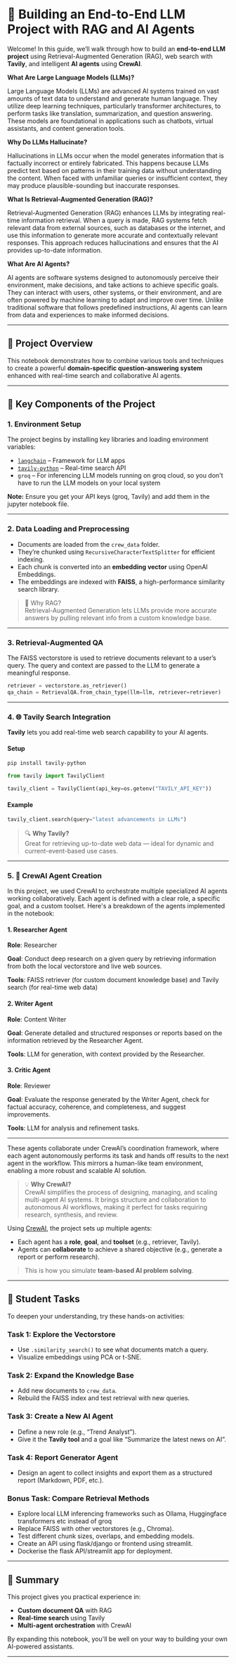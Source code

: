 
# 🧠 Building an End-to-End LLM Project with RAG and AI Agents

Welcome! In this guide, we’ll walk through how to build an **end-to-end LLM project** using Retrieval-Augmented Generation (RAG), web search with **Tavily**, and intelligent **AI agents** using **CrewAI**.

**What Are Large Language Models (LLMs)?**

Large Language Models (LLMs) are advanced AI systems trained on vast amounts of text data to understand and generate human language. They utilize deep learning techniques, particularly transformer architectures, to perform tasks like translation, summarization, and question answering. These models are foundational in applications such as chatbots, virtual assistants, and content generation tools.  

**Why Do LLMs Hallucinate?**

Hallucinations in LLMs occur when the model generates information that is factually incorrect or entirely fabricated. This happens because LLMs predict text based on patterns in their training data without understanding the content. When faced with unfamiliar queries or insufficient context, they may produce plausible-sounding but inaccurate responses.  

**What Is Retrieval-Augmented Generation (RAG)?**

Retrieval-Augmented Generation (RAG) enhances LLMs by integrating real-time information retrieval. When a query is made, RAG systems fetch relevant data from external sources, such as databases or the internet, and use this information to generate more accurate and contextually relevant responses. This approach reduces hallucinations and ensures that the AI provides up-to-date information.

**What Are AI Agents?**

AI agents are software systems designed to autonomously perceive their environment, make decisions, and take actions to achieve specific goals. They can interact with users, other systems, or their environment, and are often powered by machine learning to adapt and improve over time. Unlike traditional software that follows predefined instructions, AI agents can learn from data and experiences to make informed decisions.


---

## 📘 Project Overview

This notebook demonstrates how to combine various tools and techniques to create a powerful **domain-specific question-answering system** enhanced with real-time search and collaborative AI agents.

---

## 🔧 Key Components of the Project

### 1. Environment Setup

The project begins by installing key libraries and loading environment variables:

- [`langchain`](https://python.langchain.com) – Framework for LLM apps
- [`tavily-python`](https://pypi.org/project/tavily-python/) – Real-time search API
- `groq` – For inferencing LLM models running on groq cloud, so you don't have to run the LLM models on your local system

**Note:** Ensure you get your API keys (groq, Tavily) and add them in the jupyter notebook file.

---

### 2. Data Loading and Preprocessing

- Documents are loaded from the `crew_data` folder.
- They’re chunked using `RecursiveCharacterTextSplitter` for efficient indexing.
- Each chunk is converted into an **embedding vector** using OpenAI Embeddings.
- The embeddings are indexed with **FAISS**, a high-performance similarity search library.

> 🧠 Why RAG?  
> Retrieval-Augmented Generation lets LLMs provide more accurate answers by pulling relevant info from a custom knowledge base.

---

### 3. Retrieval-Augmented QA

The FAISS vectorstore is used to retrieve documents relevant to a user’s query. The query and context are passed to the LLM to generate a meaningful response.

```python
retriever = vectorstore.as_retriever()
qa_chain = RetrievalQA.from_chain_type(llm=llm, retriever=retriever)
```

---

### 4. 🌐 Tavily Search Integration

**Tavily** lets you add real-time web search capability to your AI agents.

#### Setup

```bash
pip install tavily-python
```

```python
from tavily import TavilyClient

tavily_client = TavilyClient(api_key=os.getenv("TAVILY_API_KEY"))
```

#### Example

```python
tavily_client.search(query="latest advancements in LLMs")
```

> 🔍 **Why Tavily?**  
> Great for retrieving up-to-date web data — ideal for dynamic and current-event-based use cases.

---

### 5. 🤖 CrewAI Agent Creation

In this project, we used CrewAI to orchestrate multiple specialized AI agents working collaboratively. Each agent is defined with a clear role, a specific goal, and a custom toolset. Here's a breakdown of the agents implemented in the notebook:

#### 1. Researcher Agent
**Role**: Researcher

**Goal**: Conduct deep research on a given query by retrieving information from both the local vectorstore and live web sources.

**Tools**: FAISS retriever (for custom document knowledge base) and Tavily search (for real-time web data)

#### 2. Writer Agent
**Role**: Content Writer

**Goal**: Generate detailed and structured responses or reports based on the information retrieved by the Researcher Agent.

**Tools**: LLM for generation, with context provided by the Researcher.

#### 3. Critic Agent
**Role**: Reviewer

**Goal**: Evaluate the response generated by the Writer Agent, check for factual accuracy, coherence, and completeness, and suggest improvements.

**Tools**: LLM for analysis and refinement tasks.

---
These agents collaborate under CrewAI’s coordination framework, where each agent autonomously performs its task and hands off results to the next agent in the workflow. This mirrors a human-like team environment, enabling a more robust and scalable AI solution.

> 💡 **Why CrewAI?**  
> CrewAI simplifies the process of designing, managing, and scaling multi-agent AI systems. It brings structure and collaboration to autonomous AI workflows, making it perfect for tasks requiring research, synthesis, and review.

Using [CrewAI](https://github.com/joaomdmoura/crewai), the project sets up multiple agents:

- Each agent has a **role**, **goal**, and **toolset** (e.g., retriever, Tavily).
- Agents can **collaborate** to achieve a shared objective (e.g., generate a report or perform research).

> This is how you simulate **team-based AI problem solving**.




---

## 🧪 Student Tasks

To deepen your understanding, try these hands-on activities:

### Task 1: Explore the Vectorstore
- Use `.similarity_search()` to see what documents match a query.
- Visualize embeddings using PCA or t-SNE.

### Task 2: Expand the Knowledge Base
- Add new documents to `crew_data`.
- Rebuild the FAISS index and test retrieval with new queries.

### Task 3: Create a New AI Agent
- Define a new role (e.g., “Trend Analyst”).
- Give it the **Tavily tool** and a goal like “Summarize the latest news on AI”.

### Task 4: Report Generator Agent
- Design an agent to collect insights and export them as a structured report (Markdown, PDF, etc.).

### Bonus Task: Compare Retrieval Methods
- Explore local LLM inferencing frameworks such as Ollama, Huggingface transformers etc instead of groq
- Replace FAISS with other vectorstores (e.g., Chroma).
- Test different chunk sizes, overlaps, and embedding models.
- Create an API using flask/django or frontend using streamlit.
- Dockerise the flask API/streamlit app for deployment.

---

## 🧵 Summary

This project gives you practical experience in:

- **Custom document QA** with RAG
- **Real-time search** using Tavily
- **Multi-agent orchestration** with CrewAI

By expanding this notebook, you'll be well on your way to building your own AI-powered assistants.

---
